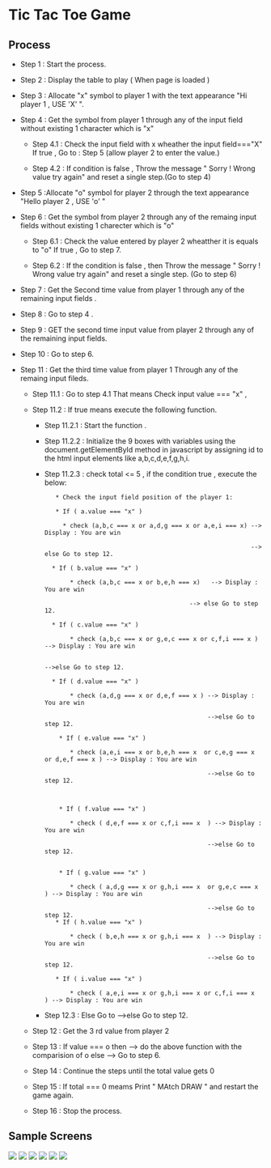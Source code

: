 # Tic Tac Toe Game #

## Process ##

* Step 1 : Start the process.

* Step 2 : Display the table to play ( When page is loaded )

* Step 3 : Allocate "x" symbol to player 1 with the text appearance "Hi player 1 , USE 'X' ".

* Step 4 : Get the symbol from player 1 through any of the  input field without existing 1 character which is "x"

     * Step 4.1 : Check the input field with x wheather the input field==="X" If true ,  Go to : Step 5 (allow player 2 to enter the value.)

     * Step 4.2 : If condition is false , Throw the message " Sorry ! Wrong value try again" and reset a single step.(Go to step 4)

* Step 5 :Allocate "o" symbol for player 2  through the text appearance "Hello player 2 , USE 'o' "

* Step 6 : Get the symbol from player 2 through any of the remaing  input fields  without existing 1 charecter which is "o"

     * Step 6.1 : Check the value entered by player 2 wheatther it is equals to "o" If true , Go to step 7.

     * Step 6.2 : If the condition is false , then Throw the message " Sorry ! Wrong value try again" and reset a single step. (Go to step 6)

* Step 7 : Get the Second time value from player 1 through any of the remaining input fields .

* Step 8 : Go to step 4 .

* Step 9 : GET the second time input value from player 2 through any of the remaining input fields.

* Step 10 : Go to step 6.

* Step 11 : Get the third time value from player 1 Through any of the remaing input fileds.

    * Step 11.1 : Go to step 4.1 That means Check input value === "x" ,

    * Step 11.2 : If true means execute the following function.
    
        * Step 11.2.1 : Start the function .

        * Step 11.2.2 : Initialize the 9 boxes with variables using the document.getElementById method in javascript
                        by assigning id to the html input elements like a,b,c,d,e,f,g,h,i.

        * Step 11.2.3 : check total <= 5 , if the condition true , execute the below:

                 * Check the input field position of the player 1:  

                 * If ( a.value === "x" ) 

                   * check (a,b,c === x or a,d,g === x or a,e,i === x) --> Display : You are win 

                                                                       --> else Go to step 12.

                * If ( b.value === "x" ) 

                     * check (a,b,c === x or b,e,h === x)   --> Display : You are win 

                                                      --> else Go to step 12.

                * If ( c.value === "x" ) 

                     * check (a,b,c === x or g,e,c === x or c,f,i === x ) --> Display : You are win 

                                                                          -->else Go to step 12.                                               

                * If ( d.value === "x" ) 

                     * check (a,d,g === x or d,e,f === x ) --> Display : You are win 

                                                           -->else Go to step 12.                                                                 

                  * If ( e.value === "x" ) 

                     * check (a,e,i === x or b,e,h === x  or c,e,g === x or d,e,f === x ) --> Display : You are win 

                                                           -->else Go to step 12.     


                  
                  * If ( f.value === "x" ) 

                     * check ( d,e,f === x or c,f,i === x  ) --> Display : You are win 

                                                           -->else Go to step 12.  


                  * If ( g.value === "x" ) 

                     * check ( a,d,g === x or g,h,i === x  or g,e,c === x ) --> Display : You are win 

                                                           -->else Go to step 12.                                                                                                                                        
                 * If ( h.value === "x" ) 

                     * check ( b,e,h === x or g,h,i === x  ) --> Display : You are win 

                                                           -->else Go to step 12.

                 * If ( i.value === "x" ) 

                     * check ( a,e,i === x or g,h,i === x or c,f,i === x  ) --> Display : You are win 

         * Step 12.3 : Else Go to                                                    -->else Go to step 12.


   *  Step 12 : Get the 3 rd value from player 2   

   * Step 13 : If value === o  then --> do the above function with the comparision of o else --> Go to step 6.

   * Step 14 : Continue the steps until the total value gets 0 

   * Step 15 : If total === 0 meams Print " MAtch DRAW " and restart the game again.

   * Step 16 : Stop the process.

## Sample Screens ##

<img src="/home/guest/Documents/tiktikgame/gameLogic/images/demo1.png">

<img src="/home/guest/Documents/tiktikgame/gameLogic/images/demo2.png">

<img src="/home/guest/Documents/tiktikgame/gameLogic/images/demo3.png">

<img src="/home/guest/Documents/tiktikgame/gameLogic/images/demo4.png">

<img src="/home/guest/Documents/tiktikgame/gameLogic/images/demo5.png">

<img src="/home/guest/Documents/tiktikgame/gameLogic/images/demo6.png">
   







   

   
    













